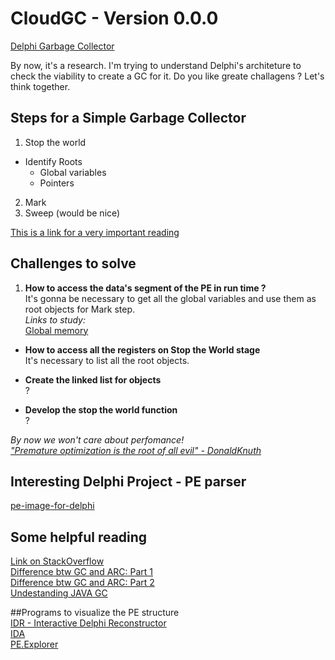 # CloudGC - Version 0.0.0
[Delphi Garbage Collector][10]

By now, it's a research. I'm trying to understand Delphi's architeture to check the viability to create a GC for it.
Do you like greate challagens ? Let's think together.


## Steps for a Simple Garbage Collector
1. Stop the world
* Identify Roots
  * Global variables
  * Pointers
2. Mark
3. Sweep (would be nice)

[This is a link for a very important reading][11]

## Challenges to solve

1. **How to access the data's segment of the PE in run time ?**</br>
It's gonna be necessary to get all the global variables and use them as root objects for Mark step. </br>
*Links to study:</br>*
[Global memory][4]

* **How to access all the registers on Stop the World stage**</br>
It's necessary to list all the root objects.

* **Create the linked list for objects**</br>
?</br>
* **Develop the stop the world function**</br>
?</br>

*By now we won't care about perfomance! </br>["Premature optimization is the root of all evil" - DonaldKnuth][12]*

## Interesting Delphi Project - PE parser </br>
[pe-image-for-delphi][5]

## Some helpful reading</br>
[Link on StackOverflow][1]</br>
[Difference btw GC and ARC: Part 1][2]</br>
[Difference btw GC and ARC: Part 2][3]</br>
[Undestanding JAVA GC][9]</br>

##Programs to visualize the PE structure </br>
[IDR - Interactive Delphi Reconstructor][6]</br>
[IDA][7]</br>
[PE.Explorer][8]</br>


[1]:http://stackoverflow.com/questions/36357588/is-there-someway-to-get-objects-linked-to-an-object-no-rtti
[2]:http://patshaughnessy.net/2013/10/24/visualizing-garbage-collection-in-ruby-and-python
[3]:http://patshaughnessy.net/2013/10/30/generational-gc-in-python-and-ruby
[4]:http://stackoverflow.com/questions/1169858/global-memory-management-in-c-in-stack-or-heap
[5]:https://github.com/vdisasm/pe-image-for-delphi
[6]:http://kpnc.org/idr32/en/index.htm
[7]:https://www.hex-rays.com/products/ida/index.shtml
[8]:http://www.heaventools.com/overview.htm
[9]:http://www.cubrid.org/blog/dev-platform/understanding-java-garbage-collection/
[10]:https://en.wikipedia.org/wiki/Garbage_collection_(computer_science)
[11]:http://www.codeproject.com/Articles/31747/Conservative-Garbage-Collector-for-C
[12]:http://c2.com/cgi/wiki?PrematureOptimization
